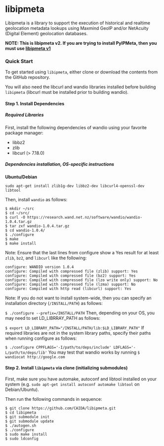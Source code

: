 # libipmeta

Libipmeta is a library to support the execution of historical and
realtime geolocation metadata lookups using Maxmind GeoIP and/or
NetAcuity (Digital Element) geolocation databases.

**NOTE: This is libipmeta v2. If you are trying to install PyIPMeta,
then you must use
[libipmeta v1](https://github.com/CAIDA/libipmeta/releases/tag/v1.0.0)**

### Quick Start
To get started using `libipmeta`, either clone or download the contents from the GitHub repository.

You will also need the libcurl and wandio libraries installed before building `libipmeta` (libcurl must be installed prior to building wandio).

#### Step 1. Install Dependencies

##### Required Libraries
First, install the following dependencies of wandio using your favorite package manager:

 * libbz2
 * zlib
 * libcurl (> 7.18.0)

##### Dependencies installation, OS-specific instructions
**Ubuntu/Debian**

`sudo apt-get install zlib1g-dev libbz2-dev libcurl4-openssl-dev libtool`

Then, install `wandio` as follows:
```
$ mkdir ~/src
$ cd ~/src/
$ curl -O https://research.wand.net.nz/software/wandio/wandio-1.0.4.tar.gz
$ tar zxf wandio-1.0.4.tar.gz
$ cd wandio-1.0.4/
$ ./configure
$ make
$ make install
```
Note: Ensure that the last lines from configure show a Yes result for at least `zlib`, `bz2`, and `libcurl` like the following:

```
configure: WANDIO version 1.0.4
configure: Compiled with compressed file (zlib) support: Yes
configure: Compiled with compressed file (bz2) support: Yes
configure: Compiled with compressed file (lzo write only) support: No
configure: Compiled with compressed file (lzma) support: No
configure: Compiled with http read (libcurl) support: Yes
```
Note: If you do not want to install system-wide, then you can specify an installation directory (`/INSTALL/PATH`) as follows:

`$ ./configure --prefix=/INSTALL/PATH`
Then, depending on your OS, you may need to set LD_LIBRRAY_PATH as follows:

`$ export LD_LIBRARY_PATH="/INSTALL/PATH/lib:$LD_LIBRARY_PATH"`
If required libraries are not in the system library paths, specify their paths when running configure as follows:

`$ ./configure CPPFLAGS='-I/path/to/deps/include' LDFLAGS='-L/path/to/deps/lib'`
You may test that wandio works by running `$ wandiocat http://google.com`

#### Step 2. Install `libipmeta` via clone (initializing submodules)

First, make sure you have automake, autoconf and libtool installed on your
system (e.g. `sudo apt-get install autoconf automake libtool` on
Debian/Ubuntu).

Then run the following commands in sequence:

```
$ git clone https://github.com/CAIDA/libipmeta.git
$ cd libipmeta
$ git submodule init
$ git submodule update
$ ./autogen.sh
$ ./configure
$ sudo make install
$ sudo ldconfig
```

